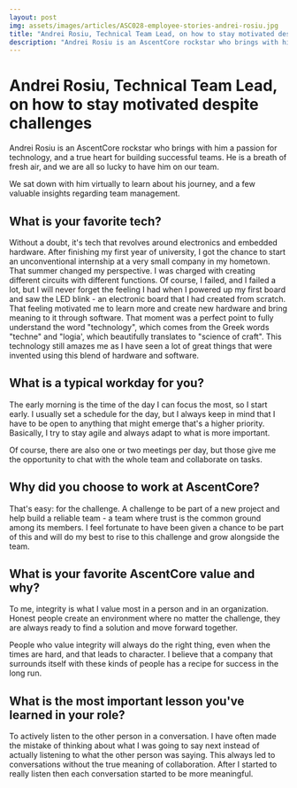 ```yaml
---
layout: post
img: assets/images/articles/ASC028-employee-stories-andrei-rosiu.jpg
title: "Andrei Rosiu, Technical Team Lead, on how to stay motivated despite of challenges"
description: "Andrei Rosiu is an AscentCore rockstar who brings with him the passion for technology as well as a true heart for building successful teams. He is a breath of fresh air, and we are all so lucky to have him on our team."
---
```


# Andrei Rosiu, Technical Team Lead, on how to stay motivated despite challenges
Andrei Rosiu is an AscentCore rockstar who brings with him a passion for technology, and a true heart for building successful teams. He is a breath of fresh air, and we are all so lucky to have him on our team. 

We sat down with him virtually to learn about his journey, and a few valuable insights regarding team management. 

## What is your favorite tech?

Without a doubt, it's tech that revolves around electronics and embedded hardware. After finishing my first year of university, I got the chance to start an unconventional internship at a very small company in my hometown. That summer changed my perspective. I was charged with creating different circuits with different functions. Of course, I failed, and I failed a lot, but I will never forget the feeling I had when I powered up my first board and saw the LED blink - an electronic board that I had created from scratch. That feeling motivated me to learn more and create new hardware and bring meaning to it through software. That moment was a perfect point to fully understand the word "technology", which comes from the Greek words "techne" and "logia', which beautifully translates to "science of craft". This technology still amazes me as I have seen a lot of great things that were invented using this blend of hardware and software. 

## What is a typical workday for you?

The early morning is the time of the day I can focus the most, so I start early. I usually set a schedule for the day, but I always keep in mind that I have to be open to anything that might emerge that's a higher priority. Basically, I try to stay agile and always adapt to what is more important.

Of course, there are also one or two meetings per day, but those give me the opportunity to chat with the whole team and collaborate on tasks. 

## Why did you choose to work at AscentCore?

That's easy: for the challenge. A challenge to be part of a new project and help build a reliable team -  a team where trust is the common ground among its members. I feel fortunate to have been given a chance to be part of this and will do my best to rise to this challenge and grow alongside the team.

## What is your favorite AscentCore value and why?

To me, integrity is what I value most in a person and in an organization. Honest people create an environment where no matter the challenge, they are always ready to find a solution and move forward together. 

People who value integrity will always do the right thing, even when the times are hard, and that leads to character. I believe that a company that surrounds itself with these kinds of people has a recipe for success in the long run.

## What is the most important lesson you've learned in your role?

To actively listen to the other person in a conversation. I have often made the mistake of thinking about what I was going to say next instead of actually listening to what the other person was saying. This always led to conversations without the true meaning of collaboration. After I started to really listen then each conversation started to be more meaningful.

